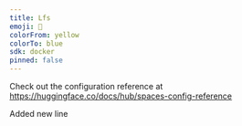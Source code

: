 ```yaml
---
title: Lfs
emoji: 👀
colorFrom: yellow
colorTo: blue
sdk: docker
pinned: false
---
```


Check out the configuration reference at https://huggingface.co/docs/hub/spaces-config-reference

Added new line
